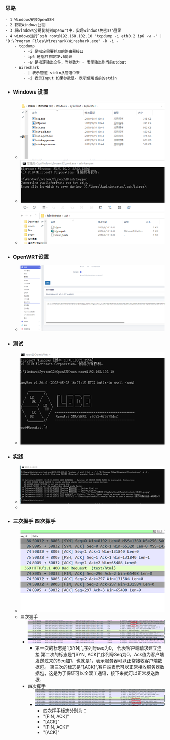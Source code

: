 ### 思路
	- 1 Windows安装OpenSSH
	- 2 获取Windows公钥
	- 3 将windows公钥复制到openwrt中，实现windwos免密ssh登录
	- 4 windows运行`ssh root@192.168.102.10 "tcpdump -i eth0.2 ip6 -w -" | "D:\Program Files\Wireshark\Wireshark.exe" -k -i -  `
		- tcpdump
			- -i 是指定需要抓取的路由器接口
			- ip6 是指只抓取IPv6协议
			- -w 是指定输出文件，当参数为 - 表示输出到当前stdout
		- Wireshark
			- | 表示管道 stdin从管道中来
			- -i 表示Input 如果参数是- 表示使用当前的stdin
- ### Windows 设置
	- ![image.png](../assets/image_1691647710710_0.png)
	- ![image.png](../assets/image_1691647781580_0.png)
	- ![image.png](../assets/image_1691647801531_0.png)
- ### OpenWRT设置
	- ![image.png](../assets/image_1691647851348_0.png)
- ### 测试
	- ![image.png](../assets/image_1691647920813_0.png)
- ### 实践
	- ![image.png](../assets/image_1691647960778_0.png)
	-
- ### 三次握手 四次挥手
	- ![image.png](../assets/image_1691657355252_0.png)
	- 三次握手
		- ![image.png](../assets/image_1691656808380_0.png)
			- 第一次的标志是“[SYN]”,序列号seq为0， 代表客户端请求建立连接
			   第二次的标志是“[SYN, ACK]”,序列号Seq为0，Ack值为客户端发送过来的Seq加1，也就是1，表示服务器可以正常接收客户端数据包。
			  第三次的标志是“[ACK]”,客户端表示可以正常接收服务器数据包，这是为了保证可以全双工通讯，接下来就可以正常发送数据。
		- 四次挥手
			- ![image.png](../assets/image_1691656942996_0.png)
				- 四次挥手标志分别为：
				- "[FIN, ACK]"
				- "[ACK]"
				- "[FIN, ACK]"
				- "[ACK]"